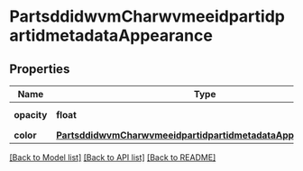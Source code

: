 # PartsddidwvmCharwvmeeidpartidpartidmetadataAppearance

## Properties
Name | Type | Description | Notes
------------ | ------------- | ------------- | -------------
**opacity** | **float** | Part opacity | 
**color** | [**PartsddidwvmCharwvmeeidpartidpartidmetadataAppearanceColor**](PartsddidwvmCharwvmeeidpartidpartidmetadataAppearanceColor.md) |  | 

[[Back to Model list]](../README.md#documentation-for-models) [[Back to API list]](../README.md#documentation-for-api-endpoints) [[Back to README]](../README.md)


